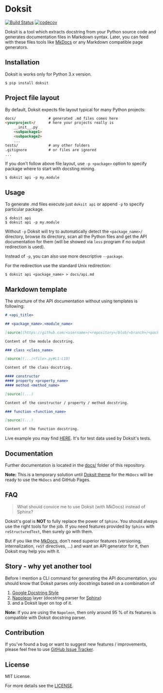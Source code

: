 # Doksit

[![Build Status](https://travis-ci.org/nait-aul/doksit.svg?branch=master)](https://travis-ci.org/nait-aul/doksit)
[![codecov](https://codecov.io/gh/nait-aul/doksit/branch/master/graph/badge.svg)](https://codecov.io/gh/nait-aul/doksit)

Doksit is a tool which extracts docstring from your Python source code and generates documentation files in Markdown syntax. Later, you can feed with these files tools like [MkDocs][mkdocs] or any Markdown compatible page generators.

## Installation

Doksit is works only for Python 3.x version.

```
$ pip install doksit
```

## Project file layout

By default, Doksit expects file layout typical for many Python projects:

```markdown
docs/               # generated .md files comes here
<yourproject>/      # here your projects really is
    __init__.py
    <subpackage1>
    <subpackage2>
    ...
tests/              # any other folders
.gitignore          # or files are ignored
...
```

If you don't follow above file layout, use `-p <package>` option to specify package where to start with docsting mining.

```
$ doksit api -p my.module
```

## Usage

To generate .md files execute just `doksit api` or append `-p` to specify particular package.

```
$ doksit api
$ doksit api -p my.module
```

Without `-p` Doksit will try to automatically detect the `<package_name>/` directory, browse its directory, scan all the Python files and get the API documentation for them (will be showed via `less` program if no output redirection is used).

Instead of `-p`, you can also use more descriptive `--package`.

For the redirection use the standard Unix redirection:

```
$ doksit api <package_name> > docs/api.md
```

## Markdown template

The structure of the API documentation without using templates is following:

```markdown
# <api_title>

## <package_name>.<module_name>

[source](https://github.com/<username>/<repository>/blob/<branch>/<package_directory>/<file>.py)

Content of the module docstring.

### class <class_name>

[source](.../<file>.py#L1-L10)

Content of the class docstring.

#### constructor
#### property <property_name>
#### method <method_name>

[source](...)

Content of the constructor / property / method docstring.

### function <function_name>

[source](...)

Content of the function docstring.
```

Live example you may find [HERE](https://github.com/nait-aul/doksit/blob/master/tests/docs/api.md). It's for test data used by Doksit's tests.

## Documentation

Further documentation is located in the [docs/](https://github.com/nait-aul/doksit/tree/master/docs) folder of this repository.

**Note:** This is a temporary solution until [Doksit theme](https://github.com/nait-aul/mkdocs-doksit) for the `MkDocs` will be ready to use the `MkDocs` and GitHub Pages.

## FAQ

> What should convice me to use Doksit (with MkDocs) instead of Sphinx?

Doksit's goal is **NOT** to fully replace the power of `Sphinx`. You should always use the right tools for the job. If you need features provided by `Sphinx` with `reStructuredText`, then surely go with them.

But if you like the [MkDocs][mkdocs], don't need superior features (versioning, internalization, `reST` directives, ...) and want an API generator for it, then Doksit may help you with it.

## Story - why yet another tool

Before I mention a CLI command for generating the API documentation, you should know that Doksit parses only docstrings based on a combination of 

1. [Google Docstring Style][google]
2. [Napoleon][napoleon] layer (docstring parser for [Sphinx][sphinx])
3. and a Doksit layer on top of it.

**Note:** If you are using the `Napoleon`, then only around 95 % of its features is compatible with Doksit docstring parser.

## Contribution

If you've found a bug or want to suggest new features / improvements, please feel free to use [GitHub Issue Tracker](https://github.com/nait-aul/doksit/issues).

## License

MIT License.

For more details see the [LICENSE](https://github.com/nait-aul/doksit/blob/master/LICENSE).

[google]: http://google.github.io/styleguide/pyguide.html#Comments
[mkdocs]: http://www.mkdocs.org/
[napoleon]: https://pypi.python.org/pypi/sphinxcontrib-napoleon
[sphinx]: http://www.sphinx-doc.org/en/stable/